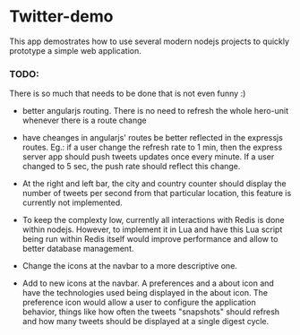 # Twitter-demo

This app demostrates how to use several modern nodejs projects to quickly prototype a simple web application.

### TODO:
There is so much that needs to be done that is not even funny :)

- better angularjs routing. There is no need to refresh the whole hero-unit whenever there is a route change

- have cheanges in angularjs' routes be better reflected in the expressjs routes. Eg.: if a user change the refresh rate to 1 min, then the express server app should push tweets updates once every minute. If a user changed to 5 sec, the push rate should reflect this change.

- At the right and left bar, the city and country counter should display the number of tweets per second from that particular location, this feature is currently not implemented.

- To keep the complexty low, currently all interactions with Redis is done within nodejs. However, to implement it in Lua and have this Lua script being run within Redis itself would improve performance and allow to better database management.

- Change the icons at the navbar to a more descriptive one.

- Add to new icons at the navbar. A preferences and a about icon and have the technologies used being displayed in the about icon. The preference icon would allow a user to configure the application behavior, things like how often the tweets "snapshots" should refresh and how many tweets should be displayed at a single digest cycle.



